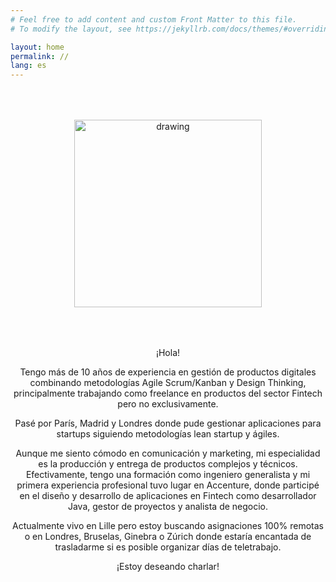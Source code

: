 ```yaml
---
# Feel free to add content and custom Front Matter to this file.
# To modify the layout, see https://jekyllrb.com/docs/themes/#overriding-theme-defaults

layout: home
permalink: //
lang: es
---
```


<div style="text-align: center;padding:50px">
    <img src="{{ site.baseurl }}/assets/img/profile_photo.jpg" alt="drawing" width="300"/>
</div>

<p style="text-align: center;">
¡Hola!
</p>
<p style="text-align: center;">
Tengo más de 10 años de experiencia en gestión de productos digitales combinando metodologías Agile Scrum/Kanban y Design Thinking, principalmente trabajando como freelance en productos del sector Fintech pero no exclusivamente.
</p>
<p style="text-align: center;">
Pasé por París, Madrid y Londres donde pude gestionar aplicaciones para startups siguiendo metodologías lean startup y ágiles.
</p>
<p style="text-align: center;">
Aunque me siento cómodo en comunicación y marketing, mi especialidad es la producción y entrega de productos complejos y técnicos. Efectivamente, tengo una formación como ingeniero generalista y mi primera experiencia profesional tuvo lugar en Accenture, donde participé en el diseño y desarrollo de aplicaciones en Fintech como desarrollador Java, gestor de proyectos y analista de negocio.
</p>
<p style="text-align: center;">
Actualmente vivo en Lille pero estoy buscando asignaciones 100% remotas o en Londres, Bruselas, Ginebra o Zúrich donde estaría encantada de trasladarme si es posible organizar días de teletrabajo.
</p>
<p style="text-align: center;">
¡Estoy deseando charlar!
</p>